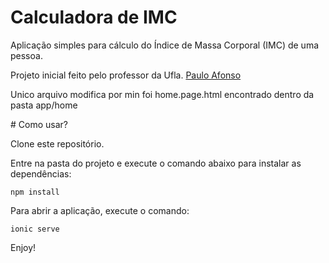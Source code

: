 # Calculadora de IMC

Aplicação simples para cálculo do Índice de Massa Corporal (IMC) de uma pessoa.
<p> Projeto inicial feito pelo professor da Ufla.
    <a href="https://github.com/paulojunior-ufla"> Paulo Afonso </a> 
</p>

<p> Unico arquivo modifica por min foi home.page.html encontrado dentro da pasta app/home </p> 
# Como usar?

Clone este repositório.

Entre na pasta do projeto e execute o comando abaixo para instalar as dependências:

`npm install`

Para abrir a aplicação, execute o comando:

`ionic serve`

Enjoy!